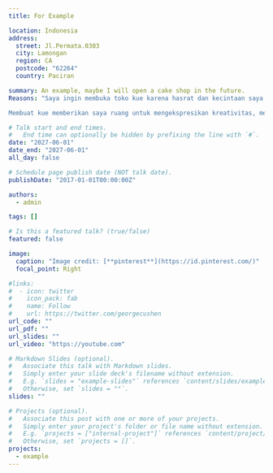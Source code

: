 ```yaml
---
title: For Example

location: Indonesia
address:
  street: Jl.Permata.0303
  city: Lamongan
  region: CA
  postcode: "62264"
  country: Paciran

summary: An example, maybe I will open a cake shop in the future.
Reasons: "Saya ingin membuka toko kue karena hasrat dan kecintaan saya terhadap dunia kuliner, khususnya dalam seni membuat kue. Bagi saya, kue bukan hanya sekadar makanan penutup, tetapi juga simbol kebahagiaan, cinta, dan perayaan dalam setiap momen spesial.

Membuat kue memberikan saya ruang untuk mengekspresikan kreativitas, memadukan rasa, dan menciptakan sesuatu yang bisa dinikmati oleh banyak orang. Saya ingin menghadirkan kehangatan dan kebahagiaan kepada pelanggan melalui produk-produk yang saya buat dengan penuh cinta dan dedikasi."

# Talk start and end times.
#   End time can optionally be hidden by prefixing the line with `#`.
date: "2027-06-01"
date_end: "2027-06-01"
all_day: false

# Schedule page publish date (NOT talk date).
publishDate: "2017-01-01T00:00:00Z"

authors:
  - admin

tags: []

# Is this a featured talk? (true/false)
featured: false

image:
  caption: "Image credit: [**pinterest**](https://id.pinterest.com/)"
  focal_point: Right

#links:
#  - icon: twitter
#    icon_pack: fab
#    name: Follow
#    url: https://twitter.com/georgecushen
url_code: ""
url_pdf: ""
url_slides: ""
url_video: "https://youtube.com"

# Markdown Slides (optional).
#   Associate this talk with Markdown slides.
#   Simply enter your slide deck's filename without extension.
#   E.g. `slides = "example-slides"` references `content/slides/example-slides.md`.
#   Otherwise, set `slides = ""`.
slides: ""

# Projects (optional).
#   Associate this post with one or more of your projects.
#   Simply enter your project's folder or file name without extension.
#   E.g. `projects = ["internal-project"]` references `content/project/deep-learning/index.md`.
#   Otherwise, set `projects = []`.
projects:
  - example
---
```

